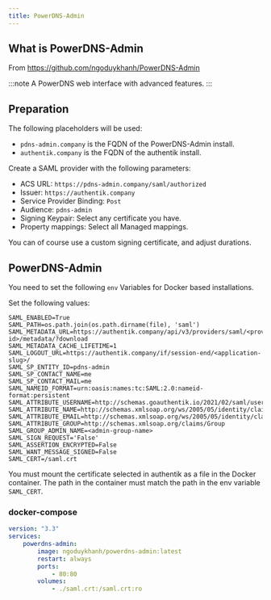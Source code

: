 ```yaml
---
title: PowerDNS-Admin
---
```


## What is PowerDNS-Admin

From https://github.com/ngoduykhanh/PowerDNS-Admin

:::note
A PowerDNS web interface with advanced features.
:::

## Preparation

The following placeholders will be used:

-   `pdns-admin.company` is the FQDN of the PowerDNS-Admin install.
-   `authentik.company` is the FQDN of the authentik install.

Create a SAML provider with the following parameters:

-   ACS URL: `https://pdns-admin.company/saml/authorized`
-   Issuer: `https://authentik.company`
-   Service Provider Binding: `Post`
-   Audience: `pdns-admin`
-   Signing Keypair: Select any certificate you have.
-   Property mappings: Select all Managed mappings.

You can of course use a custom signing certificate, and adjust durations.

## PowerDNS-Admin

You need to set the following `env` Variables for Docker based installations.

Set the following values:

```env
SAML_ENABLED=True
SAML_PATH=os.path.join(os.path.dirname(file), 'saml')
SAML_METADATA_URL=https://authentik.company/api/v3/providers/saml/<provider-id>/metadata/?download
SAML_METADATA_CACHE_LIFETIME=1
SAML_LOGOUT_URL=https://authentik.company/if/session-end/<application-slug>/
SAML_SP_ENTITY_ID=pdns-admin
SAML_SP_CONTACT_NAME=me
SAML_SP_CONTACT_MAIL=me
SAML_NAMEID_FORMAT=urn:oasis:names:tc:SAML:2.0:nameid-format:persistent
SAML_ATTRIBUTE_USERNAME=http://schemas.goauthentik.io/2021/02/saml/username
SAML_ATTRIBUTE_NAME=http://schemas.xmlsoap.org/ws/2005/05/identity/claims/name
SAML_ATTRIBUTE_EMAIL=http://schemas.xmlsoap.org/ws/2005/05/identity/claims/emailaddress
SAML_ATTRIBUTE_GROUP=http://schemas.xmlsoap.org/claims/Group
SAML_GROUP_ADMIN_NAME=<admin-group-name>
SAML_SIGN_REQUEST='False'
SAML_ASSERTION_ENCRYPTED=False
SAML_WANT_MESSAGE_SIGNED=False
SAML_CERT=/saml.crt
```

You must mount the certificate selected in authentik as a file in the Docker container. The path in the container must match the path in the env variable `SAML_CERT`.

### docker-compose

```yaml
version: "3.3"
services:
    powerdns-admin:
        image: ngoduykhanh/powerdns-admin:latest
        restart: always
        ports:
            - 80:80
        volumes:
            - ./saml.crt:/saml.crt:ro
```
